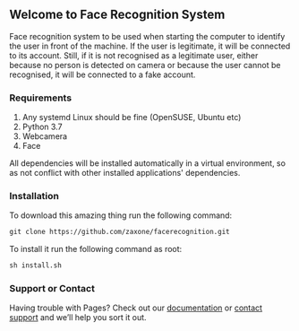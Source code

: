 ## Welcome to Face Recognition System

Face recognition system to be used when starting the computer to identify the user in front of the machine. If the user is legitimate, it will be connected to its account. Still, if it is not recognised as a legitimate user, either because no person is detected on camera or because the user cannot be recognised, it will be connected to a fake account.

### Requirements

1. Any systemd Linux should be fine (OpenSUSE, Ubuntu etc)
2. Python 3.7
3. Webcamera
4. Face

All dependencies will be installed automatically in a virtual environment, so as not conflict with other installed applications' dependencies.

### Installation

To download this amazing thing run the following command:
```markdown
git clone https://github.com/zaxone/facerecognition.git
```

To install it run the following command as root:
```markdown
sh install.sh
```

### Support or Contact

Having trouble with Pages? Check out our [documentation](https://help.github.com/categories/github-pages-basics/) or [contact support](https://github.com/contact) and we’ll help you sort it out.
